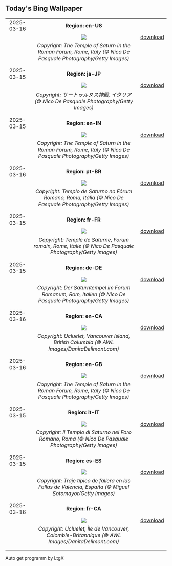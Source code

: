## Today's Bing Wallpaper
|      |      |      |
| :----: | :----: | :----: |
|2025-03-16|**Region: en-US**||
||![](https://www.bing.com/th?id=OHR.ForumRomanum_EN-US9379132630_UHD.jpg&pid=hp&w=1152&h=648&rs=1&c=4)| [download](https://www.bing.com/th?id=OHR.ForumRomanum_EN-US9379132630_UHD.jpg)|
||*Copyright: The Temple of Saturn in the Roman Forum, Rome, Italy (© Nico De Pasquale Photography/Getty Images)*
||
|||
|2025-03-15|**Region: ja-JP**||
||![](https://www.bing.com/th?id=OHR.ForumRomanum_JA-JP6466904487_UHD.jpg&pid=hp&w=1152&h=648&rs=1&c=4)| [download](https://www.bing.com/th?id=OHR.ForumRomanum_JA-JP6466904487_UHD.jpg)|
||*Copyright: サートゥルヌス神殿, イタリア (© Nico De Pasquale Photography/Getty Images)*
||
|||
|2025-03-15|**Region: en-IN**||
||![](https://www.bing.com/th?id=OHR.ForumRomanum_EN-IN5328883568_UHD.jpg&pid=hp&w=1152&h=648&rs=1&c=4)| [download](https://www.bing.com/th?id=OHR.ForumRomanum_EN-IN5328883568_UHD.jpg)|
||*Copyright: The Temple of Saturn in the Roman Forum, Rome, Italy (© Nico De Pasquale Photography/Getty Images)*
||
|||
|2025-03-16|**Region: pt-BR**||
||![](https://www.bing.com/th?id=OHR.ForumRomanum_PT-BR5979154220_UHD.jpg&pid=hp&w=1152&h=648&rs=1&c=4)| [download](https://www.bing.com/th?id=OHR.ForumRomanum_PT-BR5979154220_UHD.jpg)|
||*Copyright: Templo de Saturno no Fórum Romano, Roma, Itália (© Nico De Pasquale Photography/Getty Images)*
||
|||
|2025-03-15|**Region: fr-FR**||
||![](https://www.bing.com/th?id=OHR.ForumRomanum_FR-FR8371845644_UHD.jpg&pid=hp&w=1152&h=648&rs=1&c=4)| [download](https://www.bing.com/th?id=OHR.ForumRomanum_FR-FR8371845644_UHD.jpg)|
||*Copyright: Temple de Saturne, Forum romain, Rome, Italie (© Nico De Pasquale Photography/Getty Images)*
||
|||
|2025-03-15|**Region: de-DE**||
||![](https://www.bing.com/th?id=OHR.ForumRomanum_DE-DE5477113300_UHD.jpg&pid=hp&w=1152&h=648&rs=1&c=4)| [download](https://www.bing.com/th?id=OHR.ForumRomanum_DE-DE5477113300_UHD.jpg)|
||*Copyright: Der Saturntempel im Forum Romanum, Rom, Italien (© Nico De Pasquale Photography/Getty Images)*
||
|||
|2025-03-16|**Region: en-CA**||
||![](https://www.bing.com/th?id=OHR.WhaleFestival_EN-CA5433600142_UHD.jpg&pid=hp&w=1152&h=648&rs=1&c=4)| [download](https://www.bing.com/th?id=OHR.WhaleFestival_EN-CA5433600142_UHD.jpg)|
||*Copyright: Ucluelet, Vancouver Island, British Columbia (© AWL Images/DanitaDelimont.com)*
||
|||
|2025-03-16|**Region: en-GB**||
||![](https://www.bing.com/th?id=OHR.ForumRomanum_EN-GB3747926761_UHD.jpg&pid=hp&w=1152&h=648&rs=1&c=4)| [download](https://www.bing.com/th?id=OHR.ForumRomanum_EN-GB3747926761_UHD.jpg)|
||*Copyright: The Temple of Saturn in the Roman Forum, Rome, Italy (© Nico De Pasquale Photography/Getty Images)*
||
|||
|2025-03-15|**Region: it-IT**||
||![](https://www.bing.com/th?id=OHR.ForumRomanum_IT-IT0199618403_UHD.jpg&pid=hp&w=1152&h=648&rs=1&c=4)| [download](https://www.bing.com/th?id=OHR.ForumRomanum_IT-IT0199618403_UHD.jpg)|
||*Copyright: Il Tempio di Saturno nel Foro Romano, Roma (© Nico De Pasquale Photography/Getty Images)*
||
|||
|2025-03-15|**Region: es-ES**||
||![](https://www.bing.com/th?id=OHR.FallasSpainWomen_ES-ES9361742240_UHD.jpg&pid=hp&w=1152&h=648&rs=1&c=4)| [download](https://www.bing.com/th?id=OHR.FallasSpainWomen_ES-ES9361742240_UHD.jpg)|
||*Copyright: Traje típico de fallera en las Fallas de Valencia, España (© Miguel Sotomayor/Getty Images)*
||
|||
|2025-03-16|**Region: fr-CA**||
||![](https://www.bing.com/th?id=OHR.WhaleFestival_FR-CA7842917144_UHD.jpg&pid=hp&w=1152&h=648&rs=1&c=4)| [download](https://www.bing.com/th?id=OHR.WhaleFestival_FR-CA7842917144_UHD.jpg)|
||*Copyright: Ucluelet, Île de Vancouver, Colombie-Britannique (© AWL Images/DanitaDelimont.com)*
||
|||

Auto get programm by LtgX

